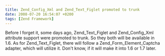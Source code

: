 ```yaml
---
title: Zend_Config_Xml and Zend_Text_Figlet promoted to trunk
date: 2008-07-20 16:54:07 +0200
tags: [Zend Framework]
---
```


Before I forget it, some days ago, Zend_Text_Figlet and Zend_Config_Xml attribute support were promoted to trunk. So they both will be available in 1.6. As for Zend_Text_Figlet, there will follow a Zend_Form_Element_Captcha adapter, which will utilize it. Don't know, if it will make it into 1.6 or 1.7 later.